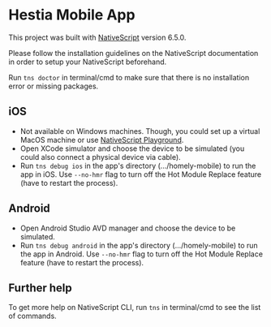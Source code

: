 # Hestia Mobile App

This project was built with [NativeScript](https://v6.docs.nativescript.org/) version 6.5.0.

Please follow the installation guidelines on the NativeScript documentation in order to setup your NativeScript beforehand.

Run `tns doctor` in terminal/cmd to make sure that there is no installation error or missing packages.

## iOS

- Not available on Windows machines. Though, you could set up a virtual MacOS machine or use [NativeScript Playground](https://play.nativescript.org/).
- Open XCode simulator and choose the device to be simulated (you could also connect a physical device via cable).
- Run `tns debug ios` in the app's directory (.../homely-mobile) to run the app in iOS. Use `--no-hmr` flag to turn off the Hot Module Replace feature (have to restart the process).

## Android

- Open Android Studio AVD manager and choose the device to be simulated.
- Run `tns debug android` in the app's directory (.../homely-mobile) to run the app in Android. Use `--no-hmr` flag to turn off the Hot Module Replace feature (have to restart the process).

## Further help

To get more help on NativeScript CLI, run `tns` in terminal/cmd to see the list of commands.

